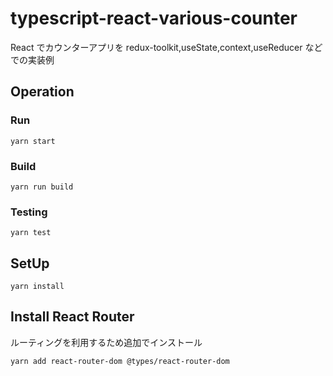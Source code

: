 # typescript-react-various-counter

React でカウンターアプリを redux-toolkit,useState,context,useReducer などでの実装例

## Operation

### Run

```
yarn start
```

### Build

```
yarn run build
```

### Testing

```
yarn test
```

## SetUp

```
yarn install
```

## Install React Router

ルーティングを利用するため追加でインストール

```
yarn add react-router-dom @types/react-router-dom
```
